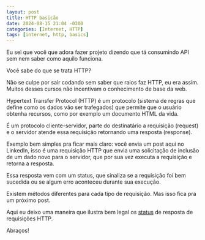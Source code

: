 ```yaml
---
layout: post
title: HTTP basicão
date: 2024-08-15 21:04 -0300
categories: [Internet, HTTP]
tags: [internet, http, basics]  
---
```

Eu sei que você que adora fazer projeto dizendo que tá consumindo API sem nem saber como aquilo funciona.

Você sabe do que se trata HTTP?

Não se culpe por sair codando sem saber que raios faz HTTP, eu era assim. Muitos desses cursos não incentivam o conhecimento de base da web.

Hypertext Transfer Protocol (HTTP) é um protocolo (sistema de regras que define como os dados vão ser trafegados) que permite que o usuário obtenha recursos, como por exemplo um documento HTML da vida.

É um protocolo cliente-servidor, parte do destinatário a requisição (request) e o servidor atende essa requisição retornando uma resposta (response).

Exemplo bem simples pra ficar mais claro: você envia um post aqui no LinkedIn, isso é uma requisição HTTP que envia uma solicitação de inclusão de um dado novo para o servidor, que por sua vez executa a requisição e retorna a resposta.

Essa resposta vem com um status, que sinaliza se a requisição foi bem sucedida ou se algum erro aconteceu durante sua execução.

Existem métodos diferentes para cada tipo de requisição. Mas isso fica pra um próximo post.

Aqui eu deixo uma maneira que ilustra bem legal os [status](https://http.dog/) de resposta de requisições HTTP.

Abraços!
